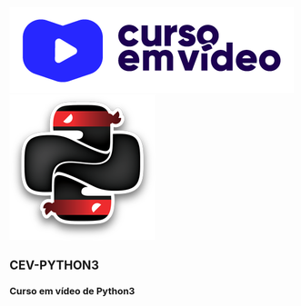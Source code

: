 [![Title](https://github.com/TOPTOPUNIVERSE/CEV-PYTHON3/blob/main/images/logo_curso_em_video.png)](https://www.youtube.com/@CursoemVideo/playlists)
[![Title](https://github.com/TOPTOPUNIVERSE/CEV-PYTHON3/blob/main/images/logo_python.png)](https://www.youtube.com/@CursoemVideo/playlists)

 ## CEV-PYTHON3
 ### Curso em vídeo de Python3
